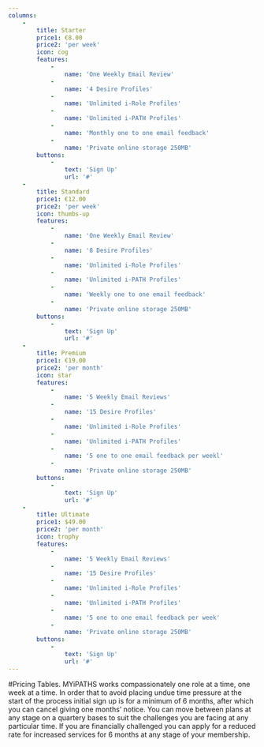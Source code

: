```yaml
---
columns:
    -
        title: Starter
        price1: €8.00
        price2: 'per week'
        icon: cog
        features:
            -
                name: 'One Weekly Email Review'
            -
                name: '4 Desire Profiles'
            -
                name: 'Unlimited i-Role Profiles'
            -
                name: 'Unlimited i-PATH Profiles'
            -
                name: 'Monthly one to one email feedback'
            -
                name: 'Private online storage 250MB'
        buttons:
            -
                text: 'Sign Up'
                url: '#'
    -
        title: Standard
        price1: €12.00
        price2: 'per week'
        icon: thumbs-up
        features:
            -
                name: 'One Weekly Email Review'
            -
                name: '8 Desire Profiles'
            -
                name: 'Unlimited i-Role Profiles'
            -
                name: 'Unlimited i-PATH Profiles'
            -
                name: 'Weekly one to one email feedback'
            -
                name: 'Private online storage 250MB'
        buttons:
            -
                text: 'Sign Up'
                url: '#'
    -
        title: Premium
        price1: €19.00
        price2: 'per month'
        icon: star
        features:
            -
                name: '5 Weekly Email Reviews'
            -
                name: '15 Desire Profiles'
            -
                name: 'Unlimited i-Role Profiles'
            -
                name: 'Unlimited i-PATH Profiles'
            -
                name: '5 one to one email feedback per weekl'
            -
                name: 'Private online storage 250MB'
        buttons:
            -
                text: 'Sign Up'
                url: '#'
    -
        title: Ultimate
        price1: $49.00
        price2: 'per month'
        icon: trophy
        features:
            -
                name: '5 Weekly Email Reviews'
            -
                name: '15 Desire Profiles'
            -
                name: 'Unlimited i-Role Profiles'
            -
                name: 'Unlimited i-PATH Profiles'
            -
                name: '5 one to one email feedback per week'
            -
                name: 'Private online storage 250MB'
        buttons:
            -
                text: 'Sign Up'
                url: '#'
---
```


#Pricing Tables.
MYiPATHS works compassionately one role at a time, one week at a time. In order that to avoid placing undue time pressure at the start of the process initial sign up is for a minimum of 6 months, after which you can cancel giving one months’ notice. You can move between plans at any stage on a quartery bases to suit the challenges you are facing at any particular time. 
If you are financially challenged you can apply for a reduced rate for increased services for 6 months at any stage of your membership.

